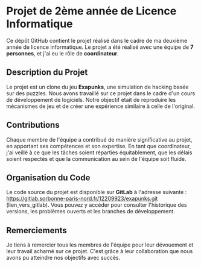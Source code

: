 # Projet de 2ème année de Licence Informatique

Ce dépôt GitHub contient le projet réalisé dans le cadre de ma deuxième année de licence informatique. Le projet a été réalisé avec une équipe de **7 personnes**, et j'ai eu le rôle de **coordinateur**.

## Description du Projet

Le projet est un clone du jeu **Exapunks**, une simulation de hacking basée sur des puzzles. Nous avons travaillé sur ce projet dans le cadre d'un cours de développement de logiciels. Notre objectif était de reproduire les mécanismes de jeu et de créer une expérience similaire à celle de l'original.

## Contributions

Chaque membre de l'équipe a contribué de manière significative au projet, en apportant ses compétences et son expertise. En tant que coordinateur, j'ai veillé à ce que les tâches soient réparties équitablement, que les délais soient respectés et que la communication au sein de l'équipe soit fluide.

## Organisation du Code

Le code source du projet est disponible sur **GitLab** à l'adresse suivante : https://gitlab.sorbonne-paris-nord.fr/12209923/exapunks.git (lien_vers_gitlab). Vous pouvez y accéder pour consulter l'historique des versions, les problèmes ouverts et les branches de développement.

## Remerciements

Je tiens à remercier tous les membres de l'équipe pour leur dévouement et leur travail acharné sur ce projet. C'est grâce à leur collaboration que nous avons pu atteindre nos objectifs avec succès.
